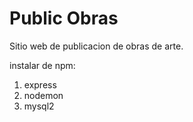# Public Obras
Sitio web de publicacion de obras de arte.


instalar de npm:
1. express
2. nodemon 
3. mysql2
